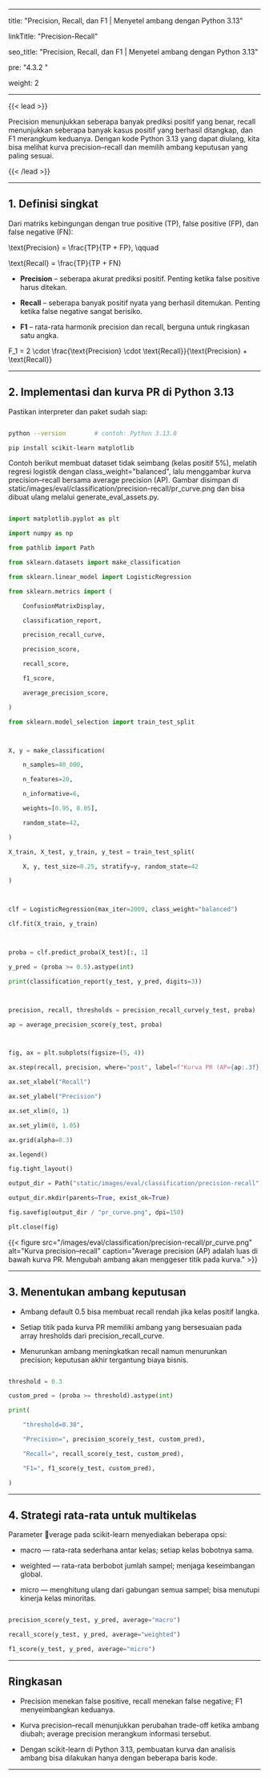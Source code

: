 ﻿---

title: "Precision, Recall, dan F1 | Menyetel ambang dengan Python 3.13"

linkTitle: "Precision-Recall"

seo_title: "Precision, Recall, dan F1 | Menyetel ambang dengan Python 3.13"

pre: "4.3.2 "

weight: 2

---



{{< lead >}}

Precision menunjukkan seberapa banyak prediksi positif yang benar, recall menunjukkan seberapa banyak kasus positif yang berhasil ditangkap, dan F1 merangkum keduanya. Dengan kode Python 3.13 yang dapat diulang, kita bisa melihat kurva precision–recall dan memilih ambang keputusan yang paling sesuai.

{{< /lead >}}



---



## 1. Definisi singkat



Dari matriks kebingungan dengan true positive (TP), false positive (FP), dan false negative (FN):





\text{Precision} = \frac{TP}{TP + FP}, \qquad

\text{Recall} = \frac{TP}{TP + FN}





- **Precision** – seberapa akurat prediksi positif. Penting ketika false positive harus ditekan.

- **Recall** – seberapa banyak positif nyata yang berhasil ditemukan. Penting ketika false negative sangat berisiko.

- **F1** – rata-rata harmonik precision dan recall, berguna untuk ringkasan satu angka.





F_1 = 2 \cdot \frac{\text{Precision} \cdot \text{Recall}}{\text{Precision} + \text{Recall}}





---



## 2. Implementasi dan kurva PR di Python 3.13



Pastikan interpreter dan paket sudah siap:



```bash

python --version        # contoh: Python 3.13.0

pip install scikit-learn matplotlib

```



Contoh berikut membuat dataset tidak seimbang (kelas positif 5%), melatih regresi logistik dengan class_weight="balanced", lalu menggambar kurva precision–recall bersama average precision (AP). Gambar disimpan di static/images/eval/classification/precision-recall/pr_curve.png dan bisa dibuat ulang melalui generate_eval_assets.py.



```python

import matplotlib.pyplot as plt

import numpy as np

from pathlib import Path

from sklearn.datasets import make_classification

from sklearn.linear_model import LogisticRegression

from sklearn.metrics import (

    ConfusionMatrixDisplay,

    classification_report,

    precision_recall_curve,

    precision_score,

    recall_score,

    f1_score,

    average_precision_score,

)

from sklearn.model_selection import train_test_split



X, y = make_classification(

    n_samples=40_000,

    n_features=20,

    n_informative=6,

    weights=[0.95, 0.05],

    random_state=42,

)

X_train, X_test, y_train, y_test = train_test_split(

    X, y, test_size=0.25, stratify=y, random_state=42

)



clf = LogisticRegression(max_iter=2000, class_weight="balanced")

clf.fit(X_train, y_train)



proba = clf.predict_proba(X_test)[:, 1]

y_pred = (proba >= 0.5).astype(int)

print(classification_report(y_test, y_pred, digits=3))



precision, recall, thresholds = precision_recall_curve(y_test, proba)

ap = average_precision_score(y_test, proba)



fig, ax = plt.subplots(figsize=(5, 4))

ax.step(recall, precision, where="post", label=f"Kurva PR (AP={ap:.3f})")

ax.set_xlabel("Recall")

ax.set_ylabel("Precision")

ax.set_xlim(0, 1)

ax.set_ylim(0, 1.05)

ax.grid(alpha=0.3)

ax.legend()

fig.tight_layout()

output_dir = Path("static/images/eval/classification/precision-recall")

output_dir.mkdir(parents=True, exist_ok=True)

fig.savefig(output_dir / "pr_curve.png", dpi=150)

plt.close(fig)

```



{{< figure src="/images/eval/classification/precision-recall/pr_curve.png" alt="Kurva precision–recall" caption="Average precision (AP) adalah luas di bawah kurva PR. Mengubah ambang akan menggeser titik pada kurva." >}}



---



## 3. Menentukan ambang keputusan



- Ambang default 0.5 bisa membuat recall rendah jika kelas positif langka.

- Setiap titik pada kurva PR memiliki ambang yang bersesuaian pada array 	hresholds dari precision_recall_curve.

- Menurunkan ambang meningkatkan recall namun menurunkan precision; keputusan akhir tergantung biaya bisnis.



```python

threshold = 0.3

custom_pred = (proba >= threshold).astype(int)

print(

    "threshold=0.30",

    "Precision=", precision_score(y_test, custom_pred),

    "Recall=", recall_score(y_test, custom_pred),

    "F1=", f1_score(y_test, custom_pred),

)

```



---



## 4. Strategi rata-rata untuk multikelas



Parameter verage pada scikit-learn menyediakan beberapa opsi:



- macro — rata-rata sederhana antar kelas; setiap kelas bobotnya sama.

- weighted — rata-rata berbobot jumlah sampel; menjaga keseimbangan global.

- micro — menghitung ulang dari gabungan semua sampel; bisa menutupi kinerja kelas minoritas.



```python

precision_score(y_test, y_pred, average="macro")

recall_score(y_test, y_pred, average="weighted")

f1_score(y_test, y_pred, average="micro")

```



---



## Ringkasan



- Precision menekan false positive, recall menekan false negative; F1 menyeimbangkan keduanya.

- Kurva precision–recall menunjukkan perubahan trade-off ketika ambang diubah; average precision merangkum informasi tersebut.

- Dengan scikit-learn di Python 3.13, pembuatan kurva dan analisis ambang bisa dilakukan hanya dengan beberapa baris kode.

---

